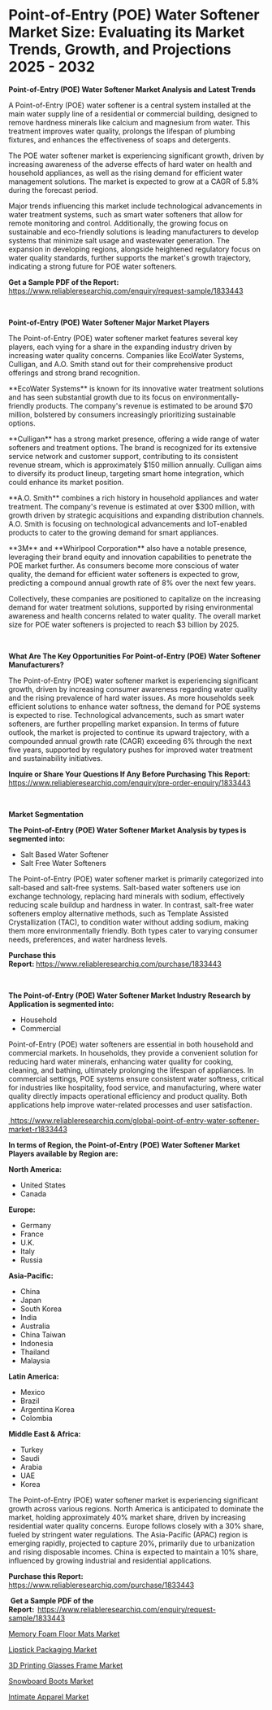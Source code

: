<p><h1>Point-of-Entry (POE) Water Softener Market Size: Evaluating its Market Trends, Growth, and Projections 2025 - 2032</h1></p><p><strong>Point-of-Entry (POE) Water Softener Market Analysis and Latest Trends</strong></p>
<p><p>A Point-of-Entry (POE) water softener is a central system installed at the main water supply line of a residential or commercial building, designed to remove hardness minerals like calcium and magnesium from water. This treatment improves water quality, prolongs the lifespan of plumbing fixtures, and enhances the effectiveness of soaps and detergents. </p><p>The POE water softener market is experiencing significant growth, driven by increasing awareness of the adverse effects of hard water on health and household appliances, as well as the rising demand for efficient water management solutions. The market is expected to grow at a CAGR of 5.8% during the forecast period. </p><p>Major trends influencing this market include technological advancements in water treatment systems, such as smart water softeners that allow for remote monitoring and control. Additionally, the growing focus on sustainable and eco-friendly solutions is leading manufacturers to develop systems that minimize salt usage and wastewater generation. The expansion in developing regions, alongside heightened regulatory focus on water quality standards, further supports the market's growth trajectory, indicating a strong future for POE water softeners.</p></p>
<p><strong>Get a Sample PDF of the Report:&nbsp;</strong> <a href="https://www.reliableresearchiq.com/enquiry/request-sample/1833443?utm_campaign=1159&utm_medium=2&utm_source=Github&utm_content=ia&utm_term=28022025&utm_id=point-of-entry-poe-water-softener">https://www.reliableresearchiq.com/enquiry/request-sample/1833443</a></p>
<p>&nbsp;</p>
<p><strong>Point-of-Entry (POE) Water Softener Major Market Players</strong></p>
<p><p>The Point-of-Entry (POE) water softener market features several key players, each vying for a share in the expanding industry driven by increasing water quality concerns. Companies like EcoWater Systems, Culligan, and A.O. Smith stand out for their comprehensive product offerings and strong brand recognition.</p><p>**EcoWater Systems** is known for its innovative water treatment solutions and has seen substantial growth due to its focus on environmentally-friendly products. The company's revenue is estimated to be around $70 million, bolstered by consumers increasingly prioritizing sustainable options.</p><p>**Culligan** has a strong market presence, offering a wide range of water softeners and treatment options. The brand is recognized for its extensive service network and customer support, contributing to its consistent revenue stream, which is approximately $150 million annually. Culligan aims to diversify its product lineup, targeting smart home integration, which could enhance its market position.</p><p>**A.O. Smith** combines a rich history in household appliances and water treatment. The company's revenue is estimated at over $300 million, with growth driven by strategic acquisitions and expanding distribution channels. A.O. Smith is focusing on technological advancements and IoT-enabled products to cater to the growing demand for smart appliances.</p><p>**3M** and **Whirlpool Corporation** also have a notable presence, leveraging their brand equity and innovation capabilities to penetrate the POE market further. As consumers become more conscious of water quality, the demand for efficient water softeners is expected to grow, predicting a compound annual growth rate of 8% over the next few years.</p><p>Collectively, these companies are positioned to capitalize on the increasing demand for water treatment solutions, supported by rising environmental awareness and health concerns related to water quality. The overall market size for POE water softeners is projected to reach $3 billion by 2025.</p></p>
<p>&nbsp;</p>
<p><strong>What Are The Key Opportunities For Point-of-Entry (POE) Water Softener Manufacturers?</strong></p>
<p><p>The Point-of-Entry (POE) water softener market is experiencing significant growth, driven by increasing consumer awareness regarding water quality and the rising prevalence of hard water issues. As more households seek efficient solutions to enhance water softness, the demand for POE systems is expected to rise. Technological advancements, such as smart water softeners, are further propelling market expansion. In terms of future outlook, the market is projected to continue its upward trajectory, with a compounded annual growth rate (CAGR) exceeding 6% through the next five years, supported by regulatory pushes for improved water treatment and sustainability initiatives.</p></p>
<p><strong>Inquire or Share Your Questions If Any Before Purchasing This Report:</strong> <a href="https://www.reliableresearchiq.com/enquiry/pre-order-enquiry/1833443?utm_campaign=1159&utm_medium=2&utm_source=Github&utm_content=ia&utm_term=28022025&utm_id=point-of-entry-poe-water-softener">https://www.reliableresearchiq.com/enquiry/pre-order-enquiry/1833443</a></p>
<p>&nbsp;</p>
<p><strong>Market Segmentation</strong></p>
<p><strong>The Point-of-Entry (POE) Water Softener Market Analysis by types is segmented into:</strong></p>
<p><ul><li>Salt Based Water Softener</li><li>Salt Free Water Softeners</li></ul></p>
<p><p>The Point-of-Entry (POE) water softener market is primarily categorized into salt-based and salt-free systems. Salt-based water softeners use ion exchange technology, replacing hard minerals with sodium, effectively reducing scale buildup and hardness in water. In contrast, salt-free water softeners employ alternative methods, such as Template Assisted Crystallization (TAC), to condition water without adding sodium, making them more environmentally friendly. Both types cater to varying consumer needs, preferences, and water hardness levels.</p></p>
<p><strong>Purchase this Report:&nbsp;</strong><a href="https://www.reliableresearchiq.com/purchase/1833443?utm_campaign=1159&utm_medium=2&utm_source=Github&utm_content=ia&utm_term=28022025&utm_id=point-of-entry-poe-water-softener">https://www.reliableresearchiq.com/purchase/1833443</a></p>
<p>&nbsp;</p>
<p><strong>The Point-of-Entry (POE) Water Softener Market Industry Research by Application is segmented into:</strong></p>
<p><ul><li>Household</li><li>Commercial</li></ul></p>
<p><p>Point-of-Entry (POE) water softeners are essential in both household and commercial markets. In households, they provide a convenient solution for reducing hard water minerals, enhancing water quality for cooking, cleaning, and bathing, ultimately prolonging the lifespan of appliances. In commercial settings, POE systems ensure consistent water softness, critical for industries like hospitality, food service, and manufacturing, where water quality directly impacts operational efficiency and product quality. Both applications help improve water-related processes and user satisfaction.</p></p>
<p><a href="https://www.reliableresearchiq.com/global-point-of-entry-water-softener-market-r1833443?utm_campaign=1159&utm_medium=2&utm_source=Github&utm_content=ia&utm_term=28022025&utm_id=point-of-entry-poe-water-softener">&nbsp;https://www.reliableresearchiq.com/global-point-of-entry-water-softener-market-r1833443</a></p>
<p><strong>In terms of Region, the Point-of-Entry (POE) Water Softener Market Players available by Region are:</strong></p>
<p>
    <p> <strong> North America: </strong>
        <ul>
            <li>United States</li>
            <li>Canada</li>
        </ul>
        </p> 
    <p> <strong> Europe: </strong>
        <ul>
            <li>Germany</li>
            <li>France</li>
            <li>U.K.</li>
            <li>Italy</li>
            <li>Russia</li>
        </ul>
        </p> 
    <p> <strong> Asia-Pacific: </strong>
        <ul>
            <li>China</li>
            <li>Japan</li>
            <li>South Korea</li>
            <li>India</li>
            <li>Australia</li>
            <li>China Taiwan</li>
            <li>Indonesia</li>
            <li>Thailand</li>
            <li>Malaysia</li>
        </ul>
        </p> 
    <p> <strong> Latin America: </strong>
        <ul>
            <li>Mexico</li>
            <li>Brazil</li>
            <li>Argentina Korea</li>
            <li>Colombia</li>
        </ul>
        </p> 
    <p> <strong> Middle East & Africa: </strong>
        <ul>
            <li>Turkey</li>
            <li>Saudi</li>
            <li>Arabia</li>
            <li>UAE</li>
            <li>Korea</li>
        </ul>
    </p>
    </p>
<p><p>The Point-of-Entry (POE) water softener market is experiencing significant growth across various regions. North America is anticipated to dominate the market, holding approximately 40% market share, driven by increasing residential water quality concerns. Europe follows closely with a 30% share, fueled by stringent water regulations. The Asia-Pacific (APAC) region is emerging rapidly, projected to capture 20%, primarily due to urbanization and rising disposable incomes. China is expected to maintain a 10% share, influenced by growing industrial and residential applications.</p></p>
<p><strong>Purchase this Report: </strong><a href="https://www.reliableresearchiq.com/purchase/1833443?utm_campaign=1159&utm_medium=2&utm_source=Github&utm_content=ia&utm_term=28022025&utm_id=point-of-entry-poe-water-softener">https://www.reliableresearchiq.com/purchase/1833443</a></p>
<p>&nbsp;<strong>Get a Sample PDF of the Report:&nbsp;&nbsp;</strong><a href="https://www.reliableresearchiq.com/enquiry/request-sample/1833443?utm_campaign=1159&utm_medium=2&utm_source=Github&utm_content=ia&utm_term=28022025&utm_id=point-of-entry-poe-water-softener">https://www.reliableresearchiq.com/enquiry/request-sample/1833443</a></p>
<p><strong></strong></p>
<p><p><a href="https://github.com/boitafbg/Market-Research-Report-List-1/blob/main/memory-foam-floor-mats-market.md?utm_campaign=1159&utm_medium=2&utm_source=Github&utm_content=ia&utm_term=28022025&utm_id=point-of-entry-poe-water-softener">Memory Foam Floor Mats Market</a></p><p><a href="https://github.com/curinbucan9/Market-Research-Report-List-1/blob/main/lipstick-packaging-market.md?utm_campaign=1159&utm_medium=2&utm_source=Github&utm_content=ia&utm_term=28022025&utm_id=point-of-entry-poe-water-softener">Lipstick Packaging Market</a></p><p><a href="https://github.com/zanoligarav/Market-Research-Report-List-1/blob/main/3d-printing-glasses-frame-market.md?utm_campaign=1159&utm_medium=2&utm_source=Github&utm_content=ia&utm_term=28022025&utm_id=point-of-entry-poe-water-softener">3D Printing Glasses Frame Market</a></p><p><a href="https://github.com/yazminwollma30/Market-Research-Report-List-1/blob/main/snowboard-boots-market.md?utm_campaign=1159&utm_medium=2&utm_source=Github&utm_content=ia&utm_term=28022025&utm_id=point-of-entry-poe-water-softener">Snowboard Boots Market</a></p><p><a href="https://github.com/qetelosooya/Market-Research-Report-List-1/blob/main/intimate-apparel-market.md?utm_campaign=1159&utm_medium=2&utm_source=Github&utm_content=ia&utm_term=28022025&utm_id=point-of-entry-poe-water-softener">Intimate Apparel Market</a></p></p>